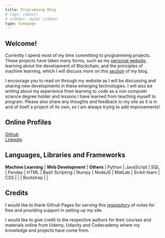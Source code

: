 ```yaml
---
title: Programming Blog
# tags: [about]
# sidebar: mydoc_sidebar
type: homepage
---
```

## Welcome! 
Currently I spend most of my time committing to programming projects. These projects have taken many forms, such as my [personal website](https://www.rhysshea.com), learning about the development of Blockchain, and the principles of machine learning, which I will discuss more on this [section](https://programming.rhysshea.com/machine_learning) of my blog.

I encourage you to read on through my website as I will be discussing and sharing new developments in these emerging technologies. I will also be writing about my experience from learning to code as a non computer science degree holder and lessons I have learned from teaching myself to program. Please also share any thoughts and feedback to my site as it is in and of itself a project of its own, so I am always trying to add improvements!


## Online Profiles
[Github](https://github.com/rhysoshea)
<br />[Linkedin](https://www.linkedin.com/in/rhysshea)

## Languages, Libraries and Frameworks

**Machine Learning**   | **Web Development** | **Others**     |
Python                 | JavaScript          | SQL            |
Pandas                 | HTML                | Bash Scripting |
Numpy                  | NodeJS              | MatLab         |
Scikit-learn           | CSS                 |                | 
                       | Bootstrap           |                |
 

## Credits
I would like to thank Github Pages for serving this [respository](https://github.com/Rhysoshea.github.io) of notes for free and providing support in setting up my site.

I would like to give credit to the respective authors for their courses and materials online from Udemy, Udacity and Codecademy where my knowledge and projects have come from.
